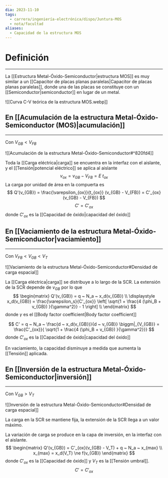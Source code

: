 ```yaml
---
dia: 2023-11-10
tags:
  - carrera/ingeniería-electrónica/dispo/Juntura-MOS
  - nota/facultad
aliases:
  - Capacidad de la estructura MOS
---
```

# Definición
---
La [[Estructura Metal-Óxido-Semiconductor|estructura MOS]] es muy similar a un [[Capacitor de placas planas paralelas|Capacitor de placas planas paralelas]], donde una de las placas se constituye con un [[Semiconductor|semiconductor]] en lugar de un metal.

![[Curva C-V teórica de la estructura MOS.webp]]

## En [[Acumulación de la estructura Metal-Óxido-Semiconductor (MOS)|acumulación]]
---
Con $V_{GB} < V_{FB}$ 

![[Acumulación de la estructura Metal-Óxido-Semiconductor#^820fd4]]

Toda la [[Carga eléctrica|carga]] se encuentra en la interfaz con el aislante, y el [[Tensión|potencial eléctrico]] se aplica al aislante $$ v_{ox} = v_{GB} - V_{FB} = E ~ t_{ox} $$
La carga por unidad de área en la compuerta es $$ Q'(v_{GB}) = \frac{\varepsilon_{ox}}{t_{ox}} (v_{GB} - V_{FB}) = C'_{ox}(v_{GB} - V_{FB}) $$ $$ C' = C'_{ox} $$ donde $C'_{ox}$ es la [[Capacidad de óxido|capacidad del óxido]]

## En [[Vaciamiento de la estructura Metal-Óxido-Semiconductor|vaciamiento]]
---
Con $V_{FB} < V_{GB} < V_{T}$ 

![[Vaciamiento de la estructura Metal-Óxido-Semiconductor#Densidad de carga espacial]]

La [[Carga eléctrica|carga]] se distribuye a lo largo de la SCR. La extensión de la SCR depende de $v_{GB}$ por lo que $$ \begin{matrix} 
	Q'(v_{GB}) = q ~ N_a ~ x_d(v_{GB}) \\ 
	\displaystyle x_d(v_{GB}) = \frac{\varepsilon_s}{C'_{ox}} \left[ \sqrt{1 + \frac{4 (\phi_B + v_{GB}) }{\gamma^2}} - 1 \right] \\
\end{matrix} $$ donde $\gamma$ es el [[Body factor coefficient|Body factor coefficient]]

$$ C' = q ~ N_a ~ \frac{d ~ x_d(v_{GB})}{d ~ v_{GB}} \biggm|_{V_{GB}} = \frac{C'_{ox}}{ \sqrt{1 + \frac{4 (\phi_B + v_{GB}) }{\gamma^2}}} $$
 donde $C'_{ox}$ es la [[Capacidad de óxido|capacidad del óxido]]

En vaciamiento, la capacidad disminuye a medida que aumenta la [[Tensión]] aplicada.

## En [[Inversión de la estructura Metal-Óxido-Semiconductor|inversión]]
---
Con $V_{GB} > V_{T}$ 

![[Inversión de la estructura Metal-Óxido-Semiconductor#Densidad de carga espacial]]

La carga en la SCR se mantiene fija, la extensión de la SCR llega a un valor máximo.

La variación de carga se produce en la capa de inversión, en la interfaz con el aislante. $$ \begin{matrix}
	Q'(v_{GB}) = C'_{ox}(v_{GB} - V_T) + q ~ N_a ~ x_{max} \\
	x_{max} = x_d(V_T) \ne f(v_{GB}) 
\end{matrix} $$ donde $C'_{ox}$ es la [[Capacidad de óxido]] y $V_T$ es la [[Tensión umbral]]. $$ C' = C'_{ox} $$

